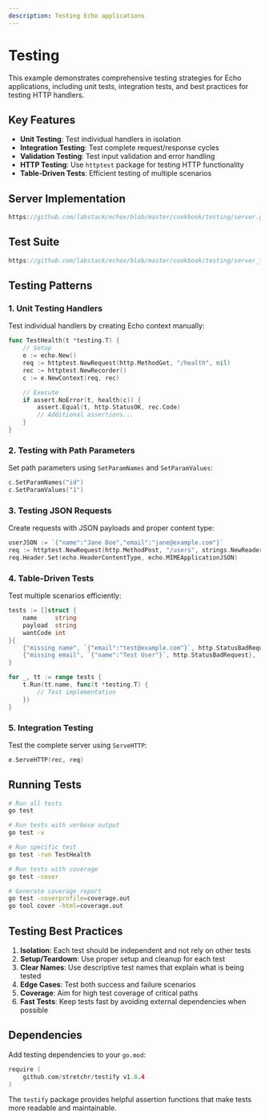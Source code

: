 ```yaml
---
description: Testing Echo applications
---
```


# Testing

This example demonstrates comprehensive testing strategies for Echo applications, including unit tests, integration tests, and best practices for testing HTTP handlers.

## Key Features

- **Unit Testing**: Test individual handlers in isolation
- **Integration Testing**: Test complete request/response cycles
- **Validation Testing**: Test input validation and error handling
- **HTTP Testing**: Use `httptest` package for testing HTTP functionality
- **Table-Driven Tests**: Efficient testing of multiple scenarios

## Server Implementation

```go reference
https://github.com/labstack/echox/blob/master/cookbook/testing/server.go
```

## Test Suite

```go reference
https://github.com/labstack/echox/blob/master/cookbook/testing/server_test.go
```

## Testing Patterns

### 1. Unit Testing Handlers

Test individual handlers by creating Echo context manually:

```go
func TestHealth(t *testing.T) {
    // Setup
    e := echo.New()
    req := httptest.NewRequest(http.MethodGet, "/health", nil)
    rec := httptest.NewRecorder()
    c := e.NewContext(req, rec)

    // Execute
    if assert.NoError(t, health(c)) {
        assert.Equal(t, http.StatusOK, rec.Code)
        // Additional assertions...
    }
}
```

### 2. Testing with Path Parameters

Set path parameters using `SetParamNames` and `SetParamValues`:

```go
c.SetParamNames("id")
c.SetParamValues("1")
```

### 3. Testing JSON Requests

Create requests with JSON payloads and proper content type:

```go
userJSON := `{"name":"Jane Doe","email":"jane@example.com"}`
req := httptest.NewRequest(http.MethodPost, "/users", strings.NewReader(userJSON))
req.Header.Set(echo.HeaderContentType, echo.MIMEApplicationJSON)
```

### 4. Table-Driven Tests

Test multiple scenarios efficiently:

```go
tests := []struct {
    name     string
    payload  string
    wantCode int
}{
    {"missing name", `{"email":"test@example.com"}`, http.StatusBadRequest},
    {"missing email", `{"name":"Test User"}`, http.StatusBadRequest},
}

for _, tt := range tests {
    t.Run(tt.name, func(t *testing.T) {
        // Test implementation
    })
}
```

### 5. Integration Testing

Test the complete server using `ServeHTTP`:

```go
e.ServeHTTP(rec, req)
```

## Running Tests

```bash
# Run all tests
go test

# Run tests with verbose output
go test -v

# Run specific test
go test -run TestHealth

# Run tests with coverage
go test -cover

# Generate coverage report
go test -coverprofile=coverage.out
go tool cover -html=coverage.out
```

## Testing Best Practices

1. **Isolation**: Each test should be independent and not rely on other tests
2. **Setup/Teardown**: Use proper setup and cleanup for each test
3. **Clear Names**: Use descriptive test names that explain what is being tested
4. **Edge Cases**: Test both success and failure scenarios
5. **Coverage**: Aim for high test coverage of critical paths
6. **Fast Tests**: Keep tests fast by avoiding external dependencies when possible

## Dependencies

Add testing dependencies to your `go.mod`:

```go
require (
    github.com/stretchr/testify v1.8.4
)
```

The `testify` package provides helpful assertion functions that make tests more readable and maintainable.